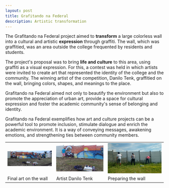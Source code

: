 ```yaml
---
layout: post
title: Grafitando na Federal
description: Artistic transformation
---
```


The Grafitando na Federal project aimed to **transform** a large colorless wall into a cultural and artistic **expression** through graffiti. The wall, which was graffitied, was an area outside the college frequented by residents and students.

The project's proposal was to bring **life and culture** to this area, using graffiti as a visual expression. For this, a contest was held in which artists were invited to create art that represented the identity of the college and the community. The winning artist of the competition, Danilo Tenk, graffitied on the wall, bringing colors, shapes, and meanings to the place.

Grafitando na Federal aimed not only to beautify the environment but also to promote the appreciation of urban art, provide a space for cultural expression and foster the academic community's sense of belonging and identity.

Grafitando na Federal exemplifies how art and culture projects can be a powerful tool to promote inclusion, stimulate dialogue and enrich the academic environment. It is a way of conveying messages, awakening emotions, and strengthening ties between community members.

|                       |                        |                        |
|-----------------------|------------------------|------------------------|
| ![](images/graf1.jpg) | ![](images/graf2.jpeg) | ![](images/graf5.jpeg) |
| Final art on the wall | Artist Danilo Tenk     | Preparing the wall     |
